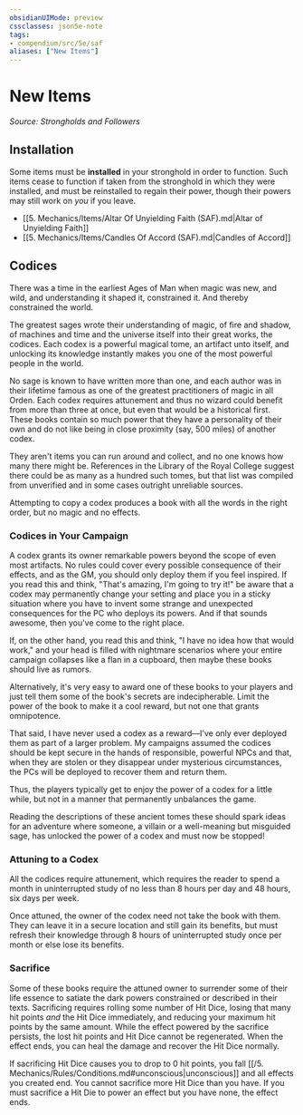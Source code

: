 ```yaml
---
obsidianUIMode: preview
cssclasses: json5e-note
tags:
- compendium/src/5e/saf
aliases: ["New Items"]
---
```

# New Items
*Source: Strongholds and Followers* 

## Installation

Some items must be **installed** in your stronghold in order to function. Such items cease to function if taken from the stronghold in which they were installed, and must be reinstalled to regain their power, though their powers may still work on *you* if you leave.

- [[5. Mechanics/Items/Altar Of Unyielding Faith (SAF).md\|Altar of Unyielding Faith]]  
- [[5. Mechanics/Items/Candles Of Accord (SAF).md\|Candles of Accord]]  

## Codices

There was a time in the earliest Ages of Man when magic was new, and wild, and understanding it shaped it, constrained it. And thereby constrained the world.

The greatest sages wrote their understanding of magic, of fire and shadow, of machines and time and the universe itself into their great works, the codices. Each codex is a powerful magical tome, an artifact unto itself, and unlocking its knowledge instantly makes you one of the most powerful people in the world.

No sage is known to have written more than one, and each author was in their lifetime famous as one of the greatest practitioners of magic in all Orden. Each codex requires attunement and thus no wizard could benefit from more than three at once, but even that would be a historical first. These books contain so much power that they have a personality of their own and do not like being in close proximity (say, 500 miles) of another codex.

They aren't items you can run around and collect, and no one knows how many there might be. References in the Library of the Royal College suggest there could be as many as a hundred such tomes, but that list was compiled from unverified and in some cases outright unreliable sources.

Attempting to copy a codex produces a book with all the words in the right order, but no magic and no effects.

### Codices in Your Campaign

A codex grants its owner remarkable powers beyond the scope of even most artifacts. No rules could cover every possible consequence of their effects, and as the GM, you should only deploy them if you feel inspired. If you read this and think, "That's amazing, I'm going to try it!" be aware that a codex may permanently change your setting and place you in a sticky situation where you have to invent some strange and unexpected consequences for the PC who deploys its powers. And if that sounds awesome, then you've come to the right place.

If, on the other hand, you read this and think, "I have no idea how that would work," and your head is filled with nightmare scenarios where your entire campaign collapses like a flan in a cupboard, then maybe these books should live as rumors.

Alternatively, it's very easy to award one of these books to your players and just tell them some of the book's secrets are indecipherable. Limit the power of the book to make it a cool reward, but not one that grants omnipotence.

That said, I have never used a codex as a reward—I've only ever deployed them as part of a larger problem. My campaigns assumed the codices should be kept secure in the hands of responsible, powerful NPCs and that, when they are stolen or they disappear under mysterious circumstances, the PCs will be deployed to recover them and return them.

Thus, the players typically get to enjoy the power of a codex for a little while, but not in a manner that permanently unbalances the game.

Reading the descriptions of these ancient tomes these should spark ideas for an adventure where someone, a villain or a well-meaning but misguided sage, has unlocked the power of a codex and must now be stopped!

### Attuning to a Codex

All the codices require attunement, which requires the reader to spend a month in uninterrupted study of no less than 8 hours per day and 48 hours, six days per week.

Once attuned, the owner of the codex need not take the book with them. They can leave it in a secure location and still gain its benefits, but must refresh their knowledge through 8 hours of uninterrupted study once per month or else lose its benefits.

### Sacrifice

Some of these books require the attuned owner to surrender some of their life essence to satiate the dark powers constrained or described in their texts. Sacrificing requires rolling some number of Hit Dice, losing that many hit points *and* the Hit Dice immediately, and reducing your maximum hit points by the same amount. While the effect powered by the sacrifice persists, the lost hit points and Hit Dice cannot be regenerated. When the effect ends, you can heal the damage and recover the Hit Dice normally.

If sacrificing Hit Dice causes you to drop to 0 hit points, you fall [[/5. Mechanics/Rules/Conditions.md#unconscious\|unconscious]] and all effects you created end. You cannot sacrifice more Hit Dice than you have. If you must sacrifice a Hit Die to power an effect but you have none, the effect ends.